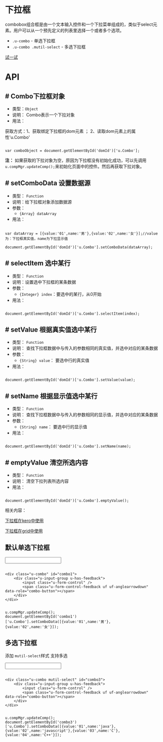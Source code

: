 # 下拉框

combobox组合框是由一个文本输入控件和一个下拉菜单组成的，类似于select元素。用户可以从一个预先定义的列表里选择一个或者多个选项。

* `.u-combo` - 单选下拉框
* `.u-combo .mutil-select` - 多选下拉框



[试一试](http://design.yyuap.com/dist/pages/webIDE/index.html#/demos/ui/combobox)

# API

## \# Combo下拉框对象

* 类型：`Object`
* 说明： Combo表示一个下拉对象
* 用法：

获取方式：1、获取绑定下拉框的dom元素 ； 2、读取dom元素上的属性'u.Combo'

```

var comboObject = document.getElementById('domId')['u.Combo'];

```

**注：** 如果获取的下拉对象为空，原因为下拉框没有初始化成功，可以先调用`u.compMgr.updateComp();`来初始化页面中的控件。然后再获取下拉对象。
## \# setComboData 设置数据源

* 类型： `Function`
* 说明：给下拉框对象添加数据源
* 参数：
	* `{Array} dataArray`
* 用法：

```

var dataArray = [{value:'01',name:'男'},{value:'02',name:'女'}];//value为：下拉框真实值，name为下拉显示值

document.getElementById('domId')['u.Combo'].setComboData(dataArray);

```

## \# selectItem 选中某行
* 类型： `Function`
* 说明：设置选中下拉框的某条数据
* 参数：
	* `{Integer} index`：要选中的某行，从0开始
* 用法：

```

document.getElementById('domId')['u.Combo'].selectItem(index);

```

## \# setValue 根据真实值选中某行
* 类型： `Function`
* 说明： 查找下拉框数据中与传入的参数相同的真实值，并选中对应的某条数据
* 参数：
	* `{String} value`： 要选中行的真实值
* 用法：

```

document.getElementById('domId')['u.Combo'].setValue(value);

```

## \# setName 根据显示值选中某行
* 类型： `Function`
* 说明： 查找下拉框数据中与传入的参数相同的显示值，并选中对应的某条数据
* 参数：
	* `{String} name`： 要选中行的显示值
* 用法：

```

document.getElementById('domId')['u.Combo'].setName(name);

```


## \# emptyValue 清空所选内容
* 类型： `Function`
* 说明： 清空下拉列表所选内容
* 用法：

```

document.getElementById('domId')['u.Combo'].emptyValue();

```

相关内容：

[下拉框在kero中使用](http://design.yyuap.com/dist/pages/kero/combobox_ex.html)    

[下拉框在grid中使用](http://design.yyuap.com/dist/pages/webIDE/index.html#/demos/grids/edit)



## 默认单选下拉框
<div class="example-content"><div class="u-combo" id="combo1">
    <div class="u-input-group u-has-feedback">
        <input class="u-form-control" />
        <span class="u-form-control-feedback uf uf-anglearrowdown" data-role="combo-button"></span>
    </div>
</div></div>



<script>
u.compMgr.updateComp();
document.getElementById('combo1')['u.Combo'].setComboData([{value:'01',name:'男'},{value:'02',name:'女'}]);
</script>

<div class="examples-code"><pre><code>
&lt;div class="u-combo" id="combo1">
    &lt;div class="u-input-group u-has-feedback">
        &lt;input class="u-form-control" />
        &lt;span class="u-form-control-feedback uf uf-anglearrowdown" data-role="combo-button">&lt;/span>
    &lt;/div>
&lt;/div></code></pre>
</div>


<div class="examples-code"><pre><code>
u.compMgr.updateComp();
document.getElementById('combo1')['u.Combo'].setComboData([{value:'01',name:'男'},{value:'02',name:'女'}]);</code></pre>
</div>



## 多选下拉框
添加 `mutil-select`样式 支持多选
<div class="example-content"><div class="u-combo mutil-select" id="combo3">
    <div class="u-input-group u-has-feedback">
        <input class="u-form-control" />
        <span class="u-form-control-feedback uf uf-anglearrowdown" data-role="combo-button"></span>
    </div>
</div></div>



<script>
u.compMgr.updateComp();
document.getElementById('combo3')['u.Combo'].setComboData([{value:'01',name:'java'},{value:'02',name:'javascript'},{value:'03',name:'C'},{value:'04',name:'C++'}]);
</script>

<div class="examples-code"><pre><code>
&lt;div class="u-combo mutil-select" id="combo3">
    &lt;div class="u-input-group u-has-feedback">
        &lt;input class="u-form-control" />
        &lt;span class="u-form-control-feedback uf uf-anglearrowdown" data-role="combo-button">&lt;/span>
    &lt;/div>
&lt;/div></code></pre>
</div>


<div class="examples-code"><pre><code>
u.compMgr.updateComp();
document.getElementById('combo3')['u.Combo'].setComboData([{value:'01',name:'java'},{value:'02',name:'javascript'},{value:'03',name:'C'},{value:'04',name:'C++'}]);</code></pre>
</div>


